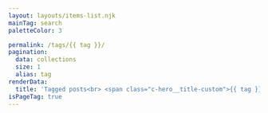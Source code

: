 ```yaml
---
layout: layouts/items-list.njk
mainTag: search
paletteColor: 3

permalink: /tags/{{ tag }}/
pagination:
  data: collections
  size: 1
  alias: tag
renderData:
  title: 'Tagged posts<br> <span class="c-hero__title-custom">{{ tag }}</span>'
isPageTag: true
---
```

